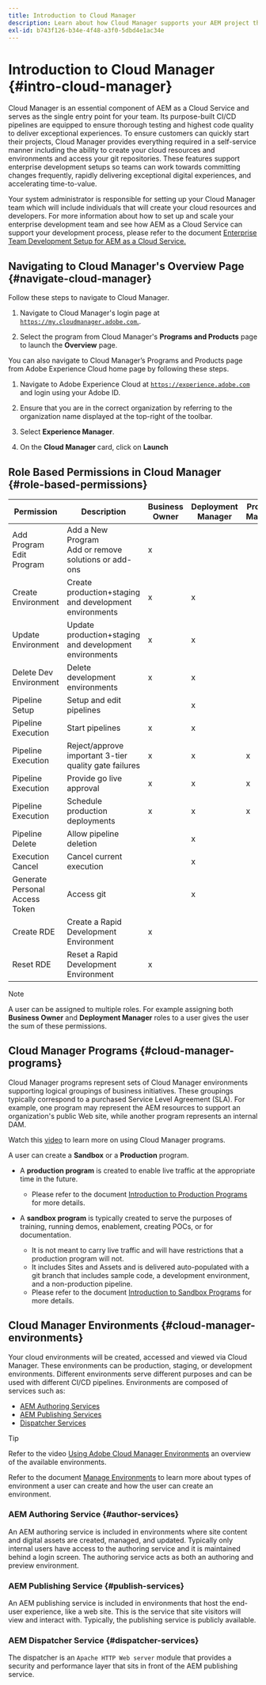 ```yaml
---
title: Introduction to Cloud Manager
description: Learn about how Cloud Manager supports your AEM project through its programs, environments, and pipelines.
exl-id: b743f126-b34e-4f48-a3f0-5dbd4e1ac34e
---
```

# Introduction to Cloud Manager {#intro-cloud-manager}

Cloud Manager is an essential component of AEM as a Cloud Service and serves as the single entry point for your team. Its purpose-built CI/CD pipelines are equipped to ensure thorough testing and highest code quality to deliver exceptional experiences. To ensure customers can quickly start their projects, Cloud Manager provides everything required in a self-service manner including the ability to create your cloud resources and environments and access your git repositories. These features support enterprise development setups so teams can work towards committing changes frequently, rapidly delivering exceptional digital experiences, and accelerating time-to-value.

Your system administrator is responsible for setting up your Cloud Manager team which will include individuals that will create your cloud resources and developers. For more information about how to set up and scale your enterprise development team and see how AEM as a Cloud Service can support your development process, please refer to the document [Enterprise Team Development Setup for AEM as a Cloud Service.](/help/implementing/cloud-manager/managing-code/enterprise-team-dev-setup.md)

## Navigating to Cloud Manager's Overview Page {#navigate-cloud-manager}

Follow these steps to navigate to Cloud Manager.

1. Navigate to Cloud Manager's login page at [`https://my.cloudmanager.adobe.com`.](https://my.cloudmanager.adobe.com/). 

1. Select the program from Cloud Manager's **Programs and Products** page to launch the **Overview** page.

You can also navigate to Cloud Manager’s Programs and Products page from Adobe Experience Cloud home page by following these steps.

1. Navigate to Adobe Experience Cloud at [`https://experience.adobe.com`](https://experience.adobe.com) and login using your Adobe ID.

1. Ensure that you are in the correct organization by referring to the organization name displayed at the top-right of the toolbar.

1. Select **Experience Manager**.

1. On the **Cloud Manager** card, click on **Launch**

## Role Based Permissions in Cloud Manager {#role-based-permissions}

|Permission|Description|Business Owner|Deployment Manager|Program Manager|Developer|
|--- |--- |--- |--- |--- |--- |
|Add Program<br>Edit Program|Add a New Program<br>Add or remove solutions or add-ons|x||||
|Create Environment|Create production+staging and development environments|x|x|||
|Update Environment|Update production+staging and development environments|x|x|||
|Delete Dev Environment|Delete development environments|x|x|||
|Pipeline Setup|Setup and edit pipelines||x|||
|Pipeline Execution|Start pipelines|x|x|||
|Pipeline Execution|Reject/approve important 3-tier quality gate failures|x|x|x||
|Pipeline Execution|Provide go live approval|x|x|x||
|Pipeline Execution|Schedule production deployments|x|x|x||
|Pipeline Delete|Allow pipeline deletion||x|||
|Execution Cancel|Cancel current execution||x|||
|Generate Personal Access Token|Access git||x||x|
|Create RDE|Create a Rapid Development Environment|x|||x|
|Reset RDE|Reset a Rapid Development Environment|x|||x|

>[!NOTE]
>
>A user can be assigned to multiple roles. For example assigning both **Business Owner** and **Deployment Manager** roles to a user gives the user the sum of these permissions.

## Cloud Manager Programs {#cloud-manager-programs}

Cloud Manager programs represent sets of Cloud Manager environments supporting logical groupings of business initiatives. These groupings typically correspond to a purchased Service Level Agreement (SLA). For example, one program may represent the AEM resources to support an organization's public Web site, while another program represents an internal DAM. 


Watch this [video](https://experienceleague.adobe.com/docs/experience-manager-learn/cloud-service/cloud-manager/programs.html) to learn more on using Cloud Manager programs.

A user can create a **Sandbox** or a **Production** program. 

* A **production program** is created to enable live traffic at the appropriate time in the future.
  * Please refer to the document [Introduction to Production Programs](/help/implementing/cloud-manager/getting-access-to-aem-in-cloud/introduction-production-programs.md) for more details.

* A **sandbox program** is typically created to serve the purposes of training, running demos, enablement, creating POCs, or for documentation.
  * It is not meant to carry live traffic and will have restrictions that a production program will not. 
  * It includes Sites and Assets and is delivered auto-populated with a git branch that includes sample code, a development environment, and a non-production pipeline.
  * Please refer to the document [Introduction to Sandbox Programs](/help/implementing/cloud-manager/getting-access-to-aem-in-cloud/introduction-sandbox-programs.md) for more details.

## Cloud Manager Environments {#cloud-manager-environments}

Your cloud environments will be created, accessed and viewed via Cloud Manager. These environments can be production, staging, or development environments. Different environments serve different purposes and can be used with different CI/CD pipelines. Environments are composed of services such as:

* [AEM Authoring Services](#author-services)
* [AEM Publishing Services](#publish-services)
* [Dispatcher Services](#dispatcher-services)

>[!TIP]
>
> Refer to the video [Using Adobe Cloud Manager Environments](https://experienceleague.adobe.com/docs/experience-manager-learn/cloud-service/cloud-manager/environments.html) an overview of the available environments.
>
>Refer to the document [Manage Environments](/help/implementing/cloud-manager/manage-environments.md) to learn more about types of environment a user can create and how the user can create an environment.

### AEM Authoring Service {#author-services}

An AEM authoring service is included in environments where site content and digital assets are created, managed, and updated. Typically only internal users have access to the authoring service and it is maintained behind a login screen. The authoring service acts as both an authoring and preview environment.

### AEM Publishing Service {#publish-services}

An AEM publishing service is included in environments that host the end-user experience, like a web site. This is the service that site visitors will view and interact with. Typically, the publishing service is publicly available.

### AEM Dispatcher Service {#dispatcher-services}

The dispatcher is an `Apache HTTP Web server` module that provides a security and performance layer that sits in front of the AEM publishing service.
